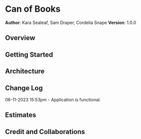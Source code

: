 # Can of Books

**Author**: Kara Sealeaf, Sam Draper, Cordelia Snape
**Version**: 1.0.0

## Overview

<!-- Provide a high level overview of what this application is and why you are building it, beyond the fact that it's an assignment for this class. (i.e. What's your problem domain?) -->

## Getting Started

<!-- What are the steps that a user must take in order to build this app on their own machine and get it running? -->

## Architecture

<!-- Provide a detailed description of the application design. What technologies (languages, libraries, etc) you're using, and any other relevant design information. -->

## Change Log

06-11-2023 15:53pm - Application is functional.

## Estimates

<!-- See below -->

## Credit and Collaborations

<!-- Give credit (and a link) to other people or resources that helped you build this application. -->
